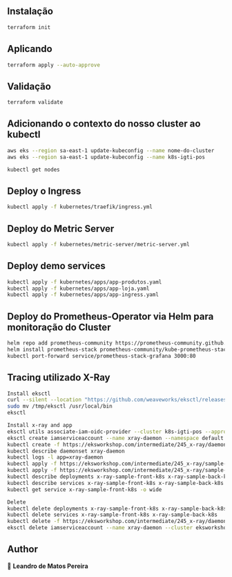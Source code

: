 
## Instalação

```sh
terraform init
```

## Aplicando

```sh
terraform apply --auto-approve
```

## Validação

```sh
terraform validate
```

## Adicionando o contexto do nosso cluster ao kubectl

```bash
aws eks --region sa-east-1 update-kubeconfig --name nome-do-cluster
aws eks --region sa-east-1 update-kubeconfig --name k8s-igti-pos
```

```bash
kubectl get nodes
```

## Deploy o Ingress

```bash
kubectl apply -f kubernetes/traefik/ingress.yml
```

## Deploy do Metric Server

```bash
kubectl apply -f kubernetes/metric-server/metric-server.yml
```
## Deploy demo services

```bash
kubectl apply -f kubernetes/apps/app-produtos.yaml
kubectl apply -f kubernetes/apps/app-loja.yaml
kubectl apply -f kubernetes/apps/app-ingress.yaml
```

## Deploy do Prometheus-Operator via Helm para monitoração do Cluster

```bash
helm repo add prometheus-community https://prometheus-community.github.io/helm-charts
helm install prometheus-stack prometheus-community/kube-prometheus-stack
kubectl port-forward service/prometheus-stack-grafana 3000:80
```

## Tracing utilizado X-Ray

```bash
Install eksctl
curl --silent --location "https://github.com/weaveworks/eksctl/releases/latest/download/eksctl_$(uname -s)_amd64.tar.gz" | tar xz -C /tmp
sudo mv /tmp/eksctl /usr/local/bin
eksctl

Install x-ray and app
eksctl utils associate-iam-oidc-provider --cluster k8s-igti-pos --approve --region sa-east-1
eksctl create iamserviceaccount --name xray-daemon --namespace default --cluster k8s-igti-pos --region sa-east-1 --attach-policy-arn arn:aws:iam::aws:policy/AWSXRayDaemonWriteAccess --approve --override-existing-serviceaccounts
kubectl create -f https://eksworkshop.com/intermediate/245_x-ray/daemonset.files/xray-k8s-daemonset.yaml
kubectl describe daemonset xray-daemon
kubectl logs -l app=xray-daemon
kubectl apply -f https://eksworkshop.com/intermediate/245_x-ray/sample-front.files/x-ray-sample-front-k8s.yml
kubectl apply -f https://eksworkshop.com/intermediate/245_x-ray/sample-back.files/x-ray-sample-back-k8s.yml
kubectl describe deployments x-ray-sample-front-k8s x-ray-sample-back-k8s
kubectl describe services x-ray-sample-front-k8s x-ray-sample-back-k8s
kubectl get service x-ray-sample-front-k8s -o wide

Delete
kubectl delete deployments x-ray-sample-front-k8s x-ray-sample-back-k8s
kubectl delete services x-ray-sample-front-k8s x-ray-sample-back-k8s
kubectl delete -f https://eksworkshop.com/intermediate/245_x-ray/daemonset.files/xray-k8s-daemonset.yaml
eksctl delete iamserviceaccount --name xray-daemon --cluster eksworkshop-eksctl
```



## Author

👤 **Leandro de Matos Pereira**
